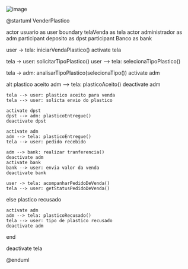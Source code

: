 ![image](https://github.com/user-attachments/assets/7f9b1616-daf2-43ea-b6f5-571bcb2c2eb1)

@startuml VenderPlastico

actor usuario as user
boundary telaVenda as tela
actor administrador as adm
participant deposito as dpst
participant Banco as bank

user -> tela: iniciarVendaPlastico()
activate tela

tela -> user: solicitarTipoPlastico()
user --> tela: selecionaTipoPlastico()

tela -> adm: analisarTipoPlastico(selecionaTipo())
activate adm

alt plastico aceito
    adm --> tela: plasticoAceito()
    deactivate adm

    tela --> user: plastico aceito para venda
    tela --> user: solicta envio do plastico
    
    activate dpst
    dpst --> adm: plasticoEntregue()
    deactivate dpst
    
    activate adm
    adm --> tela: plasticoEntregue()
    tela --> user: pedido recebido
    
    adm --> bank: realizar tranferencia()
    deactivate adm
    activate bank
    bank --> user: envia valor da venda
    deactivate bank
    
    user -> tela: acompanharPedidoDeVenda()
    tela --> user: getStatusPedidoDeVenda()

else plastico recusado

    activate adm
    adm --> tela: plasticoRecusado()
    tela --> user: tipo de plastico recusado
    deactivate adm

end



deactivate tela

@enduml
